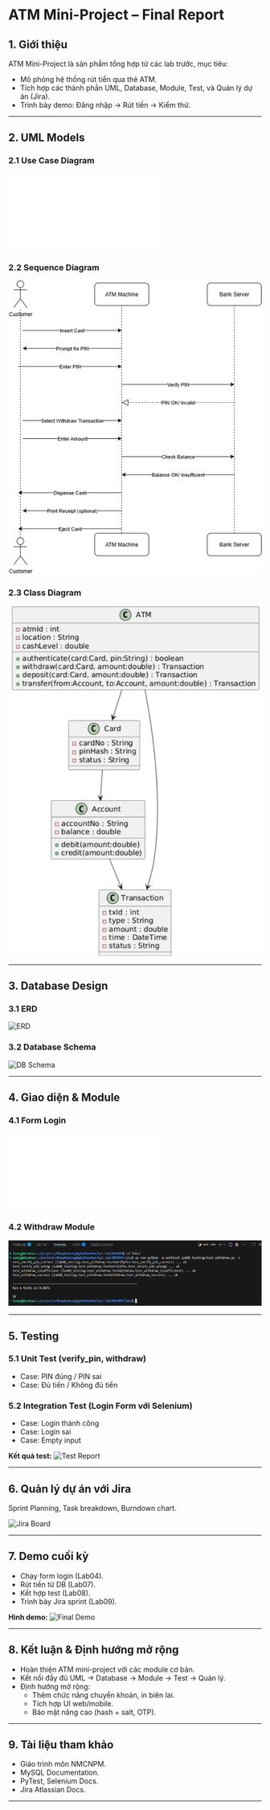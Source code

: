 # ATM Mini-Project – Final Report

## 1. Giới thiệu
ATM Mini-Project là sản phẩm tổng hợp từ các lab trước, mục tiêu:
- Mô phỏng hệ thống rút tiền qua thẻ ATM.
- Tích hợp các thành phần UML, Database, Module, Test, và Quản lý dự án (Jira).
- Trình bày demo: Đăng nhập → Rút tiền → Kiểm thử.

---

## 2. UML Models

### 2.1 Use Case Diagram
![Use Case](artifacts/UseCaseDiagram.pdf)

### 2.2 Sequence Diagram
![Sequence](artifacts/ATM_Withdraw_Sequence.png)

### 2.3 Class Diagram
![Class Diagram](artifacts/Class-atm.png)

---

## 3. Database Design

### 3.1 ERD
![ERD](artifacts/erd.png)

### 3.2 Database Schema
![DB Schema](artifacts/db_schema.png)

---

## 4. Giao diện & Module

### 4.1 Form Login
![Login Form](artifacts/index.html)

### 4.2 Withdraw Module
![Withdraw Demo](artifacts/test_withdraw.png)

---

## 5. Testing

### 5.1 Unit Test (verify_pin, withdraw)
- Case: PIN đúng / PIN sai  
- Case: Đủ tiền / Không đủ tiền

### 5.2 Integration Test (Login Form với Selenium)
- Case: Login thành công  
- Case: Login sai  
- Case: Empty input  

**Kết quả test:**
![Test Report](artifacts/test_report.png)

---

## 6. Quản lý dự án với Jira
Sprint Planning, Task breakdown, Burndown chart.

![Jira Board](artifacts/jira_report.png)

---

## 7. Demo cuối kỳ
- Chạy form login (Lab04).  
- Rút tiền từ DB (Lab07).  
- Kết hợp test (Lab08).  
- Trình bày Jira sprint (Lab09).  

**Hình demo:**
![Final Demo](artifacts/final_demo.png)

---

## 8. Kết luận & Định hướng mở rộng
- Hoàn thiện ATM mini-project với các module cơ bản.  
- Kết nối đầy đủ UML → Database → Module → Test → Quản lý.  
- Định hướng mở rộng:
  - Thêm chức năng chuyển khoản, in biên lai.
  - Tích hợp UI web/mobile.
  - Bảo mật nâng cao (hash + salt, OTP).

---

## 9. Tài liệu tham khảo
- Giáo trình môn NMCNPM.  
- MySQL Documentation.  
- PyTest, Selenium Docs.  
- Jira Atlassian Docs.  

---
